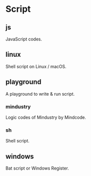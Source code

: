 # Script

## js

JavaScript codes.

## linux

Shell script on Linux / macOS.

## playground

A playground to write & run script.

### mindustry

Logic codes of Mindustry by Mindcode.

### sh

Shell script.

## windows

Bat script or Windows Register.
